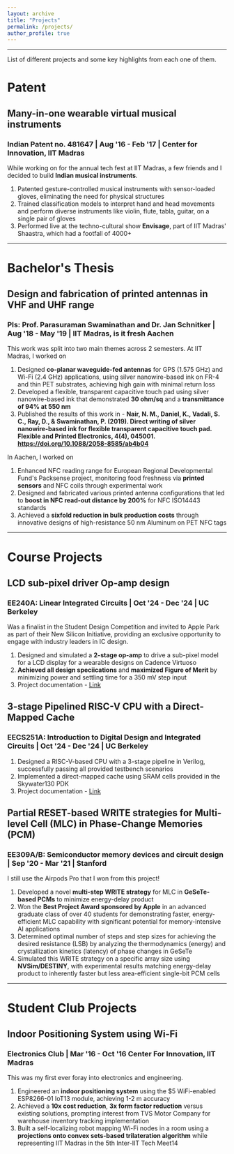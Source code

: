 ```yaml
---
layout: archive
title: "Projects"
permalink: /projects/
author_profile: true
---
```


----
List of different projects and some key highlights from each one of them.

<!--
For projects in my current role and at previous internships, please check out the [Career](https://scvadali.github.io/career/) page.

# Course Projects

During my Bachelor's and Master's programs, I worked on short and focussed projects that helped me consolidate the concepts learned in coursework and gave me a broad idea about how research is conducted in that field.

### Optimal READ/WRITE schemes for Phase Change Memories - EE305A/B

### Fabrication of NMOS devices - EE291


# Club Projects

Working in student clubs at Center For Innovation was perhaps the most productive and beneficial part of an undergraduate program at IIT Madras. 


# Master's Thesis

## Semi-empirical modeling of impact ionization in wide bandgap systems 
### PI: Prof. Srabanti Chowdhury | Sep '20 - May '21 | Stanford, CA

The scope of this project was limited to a theoretical study and model building due to the pandemic.

1. Identified discrepancies in voltage-dependent extraction of impact ionization coefficient a in synthetic diamond diodes in
experimental literature employing photomultiplication techniques on various device architectures
2. Proposed a **semi-empirical model** for a by fitting experimental data to a harmonic sum incorporating applied electric field,
electron momentum changes from E-k diagram during collisions, and electron-phonon interactions

----
-->

# Patent

## Many-in-one wearable virtual musical instruments
### Indian Patent no. 481647 | Aug '16 - Feb '17 | Center for Innovation, IIT Madras

While working on for the annual tech fest at IIT Madras, a few friends and I decided to build **Indian musical instruments**. 

1. Patented gesture-controlled musical instruments with sensor-loaded gloves, eliminating the need for physical structures
2. Trained classification models to interpret hand and head movements and perform diverse instruments like violin, flute,
tabla, guitar, on a single pair of gloves
3. Performed live at the techno-cultural show **Envisage**, part of IIT Madras' Shaastra, which had a footfall of 4000+

---
# Bachelor's Thesis

## Design and fabrication of printed antennas in VHF and UHF range
### PIs: Prof. Parasuraman Swaminathan and Dr. Jan Schnitker | Aug '18 - May '19 | IIT Madras, is it fresh Aachen

This work was split into two main themes across 2 semesters. At IIT Madras, I worked on

1. Designed **co-planar waveguide-fed antennas** for GPS (1.575 GHz) and Wi-Fi (2.4 GHz) applications, using silver nanowire-based ink on FR-4 and thin PET substrates, achieving high gain with minimal return loss
2. Developed a flexible, transparent capacitive touch pad using silver nanowire-based ink that demonstrated **30 ohm/sq** and a **transmittance of 94% at 550 nm**
3. Published the results of this work in - **Nair, N. M., Daniel, K., Vadali, S. C., Ray, D., & Swaminathan, P. (2019). Direct writing of silver nanowire-based ink for flexible transparent capacitive touch pad. Flexible and Printed Electronics, 4(4), 045001. https://doi.org/10.1088/2058-8585/ab4b04**

In Aachen, I worked on

1. Enhanced NFC reading range for European Regional Developmental Fund's Packsense project, monitoring food freshness via **printed sensors** and NFC
coils through experimental work
2. Designed and fabricated various printed antenna configurations that led to **boost in NFC read-out distance by 200%** for NFC ISO14443 standards
3. Achieved a **sixfold reduction in bulk production costs** through innovative designs of high-resistance 50 nm Aluminum on PET NFC tags

---



# Course Projects

## LCD sub-pixel driver Op-amp design
### EE240A: Linear Integrated Circuits | Oct '24 - Dec '24 | UC Berkeley

Was a finalist in the Student Design Competition and invited to Apple Park as part of their New Silicon Initiative, providing an exclusive opportunity to engage with industry leaders in IC design.

1. Designed and simulated a **2-stage op-amp** to drive a sub-pixel model for a LCD display for a wearable designs on Cadence Virtuoso
2. **Achieved all design speciications** and **maximized Figure of Merit** by minimizing power and settling time for a 350 mV step input
3. Project documentation - [Link](https://scvadali.github.io/ee240a_project/)

## 3-stage Pipelined RISC-V CPU with a Direct-Mapped Cache
### EECS251A: Introduction to Digital Design and Integrated Circuits | Oct '24 - Dec '24 | UC Berkeley

1. Designed a RISC-V-based CPU with a 3-stage pipeline in Verilog, successfully passing all provided testbench scenarios
2. Implemented a direct-mapped cache using SRAM cells provided in the Skywater130 PDK
3. Project documentation - [Link](https://scvadali.github.io/eecs251la_project/)

## Partial RESET-based WRITE strategies for Multi-level Cell (MLC) in Phase-Change Memories (PCM)
### EE309A/B: Semiconductor memory devices and circuit design | Sep '20 - Mar '21 | Stanford

I still use the Airpods Pro that I won from this project!

1. Developed a novel **multi-step WRITE strategy** for MLC in **GeSeTe-based PCMs** to minimize energy-delay product
2. Won the **Best Project Award sponsored by Apple** in an advanced graduate class of over 40 students for demonstrating
faster, energy-efficient MLC capability with significant potential for memory-intensive AI applications
3. Determined optimal number of steps and step sizes for achieving the desired resistance (LSB) by analyzing the
thermodynamics (energy) and crystallization kinetics (latency) of phase changes in GeSeTe
4. Simulated this WRITE strategy on a specific array size using **NVSim/DESTINY**, with experimental results matching
energy-delay product to inherently faster but less area-efficient single-bit PCM cells


---

# Student Club Projects

## Indoor Positioning System using Wi-Fi
### Electronics Club | Mar '16 - Oct '16 Center For Innovation, IIT Madras 

This was my first ever foray into electronics and engineering. 

1. Engineered an **indoor positioning system** using the $5 WiFi-enabled ESP8266-01 IoT13 module, achieving 1-2 m accuracy
2. Achieved a **10x cost reduction**, **3x form factor reduction** versus existing solutions, prompting interest from TVS Motor Company for warehouse inventory tracking implementation
3. Built a self-localizing robot mapping Wi-Fi nodes in a room using a **projections onto convex sets-based trilateration
algorithm** while representing IIT Madras in the 5th Inter-IIT Tech Meet14


<!---
![Intel logo](/images/intel.png)
# Intel
### Device Engineer | May 2021 - Present 

As a part of the Test Chip Integration team, I examine transistor performance and isolation structures in _RibbonFETs_ as a key contributor towards R&D efforts into Intel's future technology nodes. 

On a daily basis, I work on building and optimizing test structures that probe into process margins and performance gains for a given node/product. Being a device engineer, I enjoy analyzing I-V characteristics, developing leakage models, and understanding inherent process in novel transistor architectures.

**Projects**:
1. **Intel 18A** - Currently working on a **Pathfinding Test Vehicle** for Intel's 18A node which is due beyond 2025.
2. **Intel 3** - In my first test chip project, I was involved in an **Enchancement Test Vehicle** for the Alder Lake processors. My task was to develop experiments through Physical Design to study crucial device physics - strained channel, DIBL, off-state leakage - affecting drive current and gain of FinFETs in that node. Being at a relatively matured stage, this technology node was a good lauchpad for making the transition from academia to industry.
--->
